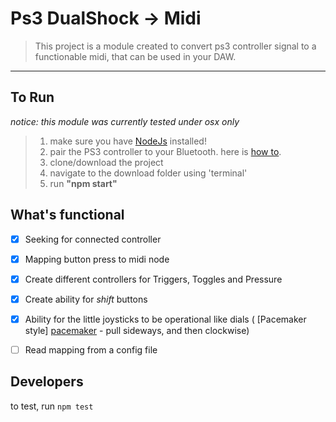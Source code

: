 Ps3 DualShock -> Midi
=====================

>This project is a module created to convert ps3 controller signal to a functionable midi, that can be used in your DAW.

- - - 

To Run
-------

_notice: this module was currently tested under osx only_

> 1. make sure you have [NodeJs][NodeJs] installed!
> 1. pair the PS3 controller to your Bluetooth. here is [how to][pairOsx].
> 1. clone/download the project
> 1. navigate to the download folder using 'terminal'
> 1. run  **"npm start"**


What's functional
-----------------

- [x] Seeking for connected controller
- [x] Mapping button press to midi node
- [x] Create different controllers for Triggers, Toggles and Pressure
- [x] Create ability for _shift_ buttons
- [x] Ability for the little joysticks to be operational like dials ( [Pacemaker style] [pacemaker] - pull sideways, and then clockwise)
- [ ] Read mapping from a config file


Developers
-----------------
to test, run ```npm test```


[pacemaker]:http://www.youtube.com/watch?v=F9_0tUxdTZY
[NodeJs]:http://nodejs.org/
[pairOsx]:http://www.youtube.com/watch?v=5tEiiveuhRA